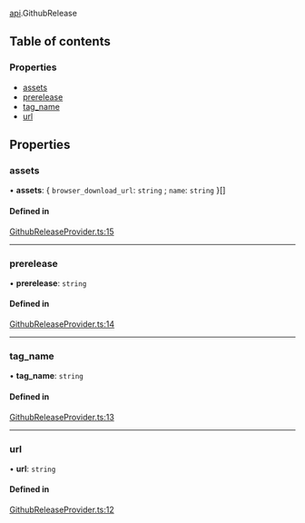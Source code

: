 [api](../modules/api.md).GithubRelease

## Table of contents

### Properties

- [assets](api.GithubRelease.md#assets)
- [prerelease](api.GithubRelease.md#prerelease)
- [tag\_name](api.GithubRelease.md#tag_name)
- [url](api.GithubRelease.md#url)

## Properties

### assets

• **assets**: \{ `browser_download_url`: `string` ; `name`: `string`  }[]

#### Defined in

[GithubReleaseProvider.ts:15](https://github.com/benallfree/gobot/blob/v1.0.0-alpha.22/src/GithubReleaseProvider.ts#L15)

___

### prerelease

• **prerelease**: `string`

#### Defined in

[GithubReleaseProvider.ts:14](https://github.com/benallfree/gobot/blob/v1.0.0-alpha.22/src/GithubReleaseProvider.ts#L14)

___

### tag\_name

• **tag\_name**: `string`

#### Defined in

[GithubReleaseProvider.ts:13](https://github.com/benallfree/gobot/blob/v1.0.0-alpha.22/src/GithubReleaseProvider.ts#L13)

___

### url

• **url**: `string`

#### Defined in

[GithubReleaseProvider.ts:12](https://github.com/benallfree/gobot/blob/v1.0.0-alpha.22/src/GithubReleaseProvider.ts#L12)
